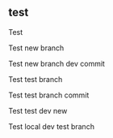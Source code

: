## test

Test


Test new branch

Test new branch dev commit

Test test branch

Test test branch commit

Test test dev new

Test local dev test branch